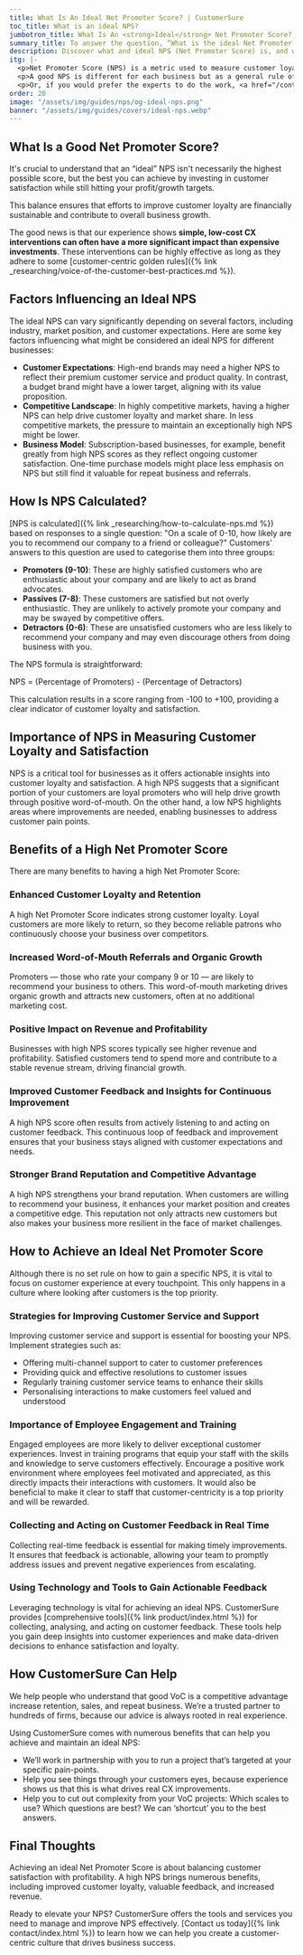 ```yaml
---
title: What Is An Ideal Net Promoter Score? | CustomerSure
toc_title: What is an ideal NPS?
jumbotron_title: What Is An <strong>Ideal</strong> Net Promoter Score?
summary_title: To answer the question, “What is the ideal Net Promoter Score?”, we first need to understand what NPS is.
description: Discover what and ideal NPS (Net Promoter Score) is, and what you need to do to get yours. Learn more with CustomerSure.
itg: |-
  <p>Net Promoter Score (NPS) is a metric used to measure customer loyalty and satisfaction by gauging the likelihood of customers recommending a company's products or services to others. It provides a straightforward way to assess overall customer sentiment and predict future business growth.</p>
  <p>A good NPS is different for each business but as a general rule of thumb, anything above zero is good. How high you can take NPS depends on where you are right now, and how much you’re able to invest. This blog post will help you understand factors that affect NPS, how to calculate it and more.</p>
  <p>Or, if you would prefer the experts to do the work, <a href="/contact/">get in touch with us directly</a>.
order: 20
image: "/assets/img/guides/nps/og-ideal-nps.png"
banner: "/assets/img/guides/covers/ideal-nps.webp"
---
```



## What Is a Good Net Promoter Score?

It's crucial to understand that an “ideal” NPS isn't necessarily the highest possible score, but the best you can achieve by investing in customer satisfaction while still hitting your profit/growth targets.

This balance ensures that efforts to improve customer loyalty are financially sustainable and contribute to overall business growth.

The good news is that our experience shows **simple, low-cost CX interventions can often have a more significant impact than expensive investments**. These interventions can be highly effective as long as they adhere to some [customer-centric golden rules]({% link _researching/voice-of-the-customer-best-practices.md %}).


## Factors Influencing an Ideal NPS
The ideal NPS can vary significantly depending on several factors, including industry, market position, and customer expectations. Here are some key factors influencing what might be considered an ideal NPS for different businesses:

- **Customer Expectations**: High-end brands may need a higher NPS to reflect their premium customer service and product quality. In contrast, a budget brand might have a lower target, aligning with its value proposition.
- **Competitive Landscape**: In highly competitive markets, having a higher NPS can help drive customer loyalty and market share. In less competitive markets, the pressure to maintain an exceptionally high NPS might be lower.
- **Business Model**: Subscription-based businesses, for example, benefit greatly from high NPS scores as they reflect ongoing customer satisfaction. One-time purchase models might place less emphasis on NPS but still find it valuable for repeat business and referrals.


## How Is NPS Calculated?

[NPS is calculated]({% link _researching/how-to-calculate-nps.md %}) based on responses to a single question: "On a scale of 0-10, how likely are you to recommend our company to a friend or colleague?" Customers' answers to this question are used to categorise them into three groups:

- **Promoters (9-10)**: These are highly satisfied customers who are enthusiastic about your company and are likely to act as brand advocates.
- **Passives (7-8)**: These customers are satisfied but not overly enthusiastic. They are unlikely to actively promote your company and may be swayed by competitive offers.
- **Detractors (0-6)**: These are unsatisfied customers who are less likely to recommend your company and may even discourage others from doing business with you.

The NPS formula is straightforward:

NPS = (Percentage of Promoters) - (Percentage of Detractors)

This calculation results in a score ranging from -100 to +100, providing a clear indicator of customer loyalty and satisfaction.


## Importance of NPS in Measuring Customer Loyalty and Satisfaction

NPS is a critical tool for businesses as it offers actionable insights into customer loyalty and satisfaction. A high NPS suggests that a significant portion of your customers are loyal promoters who will help drive growth through positive word-of-mouth. On the other hand, a low NPS highlights areas where improvements are needed, enabling businesses to address customer pain points.



## Benefits of a High Net Promoter Score

There are many benefits to having a high Net Promoter Score:

### Enhanced Customer Loyalty and Retention
A high Net Promoter Score indicates strong customer loyalty. Loyal customers are more likely to return, so they become reliable patrons who continuously choose your business over competitors.

### Increased Word-of-Mouth Referrals and Organic Growth
Promoters — those who rate your company 9 or 10 — are likely to recommend your business to others. This word-of-mouth marketing drives organic growth and attracts new customers, often at no additional marketing cost.

### Positive Impact on Revenue and Profitability
Businesses with high NPS scores typically see higher revenue and profitability. Satisfied customers tend to spend more and contribute to a stable revenue stream, driving financial growth.

### Improved Customer Feedback and Insights for Continuous Improvement
A high NPS score often results from actively listening to and acting on customer feedback. This continuous loop of feedback and improvement ensures that your business stays aligned with customer expectations and needs.

### Stronger Brand Reputation and Competitive Advantage
A high NPS strengthens your brand reputation. When customers are willing to recommend your business, it enhances your market position and creates a competitive edge. This reputation not only attracts new customers but also makes your business more resilient in the face of market challenges.


## How to Achieve an Ideal Net Promoter Score
Although there is no set rule on how to gain a specific NPS, it is vital to focus on customer experience at every touchpoint. This only happens in a  culture where looking after customers is the top priority.

### Strategies for Improving Customer Service and Support
Improving customer service and support is essential for boosting your NPS. Implement strategies such as:

- Offering multi-channel support to cater to customer preferences
- Providing quick and effective resolutions to customer issues
- Regularly training customer service teams to enhance their skills
- Personalising interactions to make customers feel valued and understood

### Importance of Employee Engagement and Training
Engaged employees are more likely to deliver exceptional customer experiences. Invest in training programs that equip your staff with the skills and knowledge to serve customers effectively. Encourage a positive work environment where employees feel motivated and appreciated, as this directly impacts their interactions with customers. It would also be beneficial to make it clear to staff that customer-centricity is a top priority and will be rewarded.

### Collecting and Acting on Customer Feedback in Real Time
Collecting real-time feedback is essential for making timely improvements. It ensures that feedback is actionable, allowing your team to promptly address issues and prevent negative experiences from escalating.

### Using Technology and Tools to Gain Actionable Feedback
Leveraging technology is vital for achieving an ideal NPS. CustomerSure provides [comprehensive tools]({% link product/index.html %}) for collecting, analysing, and acting on customer feedback. These tools help you gain deep insights into customer experiences and make data-driven decisions to enhance satisfaction and loyalty.

## How CustomerSure Can Help

We help people who understand that good VoC is a competitive advantage increase retention, sales, and repeat business. We’re a trusted partner to hundreds of firms, because our advice is always rooted in real experience.

Using CustomerSure comes with numerous benefits that can help you achieve and maintain an ideal NPS:

- We’ll work in partnership with you to run a project that’s targeted at your specific pain-points.
- Help you see things through your customers eyes, because experience shows us that this is what drives real CX improvements.
- Help you to cut out complexity from your VoC projects: Which scales to use? Which questions are best? We can ‘shortcut’ you to the best answers.


## Final Thoughts

Achieving an ideal Net Promoter Score is about balancing customer satisfaction with profitability. A high NPS brings numerous benefits, including improved customer loyalty, valuable feedback, and increased revenue.

Ready to elevate your NPS? CustomerSure offers the tools and services you need to manage and improve NPS effectively. [Contact us today]({% link contact/index.html %}) to learn how we can help you create a customer-centric culture that drives business success.

